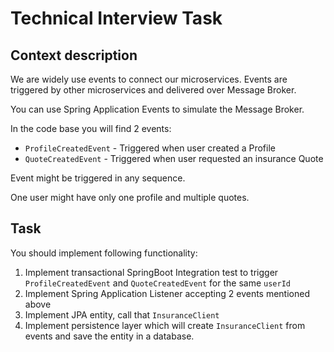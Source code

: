 # Technical Interview Task
## Context description
We are widely use events to connect our microservices. Events are triggered by other microservices and delivered over Message Broker. 

You can use Spring Application Events to simulate the Message Broker. 

In the code base you will find 2 events:
* `ProfileCreatedEvent` - Triggered when user created a Profile 
* `QuoteCreatedEvent` - Triggered when user requested an insurance Quote 

Event might be triggered in any sequence.

One user might have only one profile and multiple quotes. 

## Task
You should implement following functionality:
1. Implement transactional SpringBoot Integration test to trigger `ProfileCreatedEvent` and `QuoteCreatedEvent` for the same `userId`
1. Implement Spring Application Listener accepting 2 events mentioned above
1. Implement JPA entity, call that `InsuranceClient`
1. Implement persistence layer which will create `InsuranceClient` from events and save the entity in a database.  